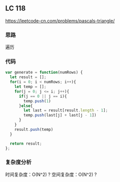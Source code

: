 ## LC 118

https://leetcode-cn.com/problems/pascals-triangle/

### 思路

遍历

### 代码

```JavaScript
var generate = function(numRows) {
  let result = [];
  for(i = 0; i < numRows; i++){
    let temp = [];
    for(j = 0; j <= i; j++){
      if(j == 0 || j == i){
        temp.push(1)
      }else{
        let last = result[result.length - 1];
        temp.push(last[j] + last[j - 1])
      }
    }
    result.push(temp)
  }

  return result;
};

```

### 复杂度分析

时间复杂度：O(N^2) ?
空间复杂度：O(N^2) ?
